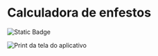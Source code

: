 # Calculadora de enfestos
![Static Badge](https://img.shields.io/badge/html)

![Print da tela do aplicativo](https://github.com/LauraMoura98/Calc-Enfesto/assets/98397200/e850a97e-225e-4790-9ef2-359d7e5bc946)
